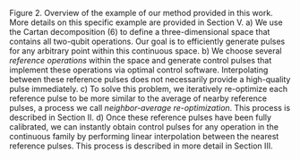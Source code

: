 Figure 2. Overview of the example of our method provided in this work. More details on this specific example are provided in Section V. a) We use the Cartan decomposition (6) to define a three-dimensional space that contains all two-qubit operations. Our goal is to efficiently generate pulses for any arbitrary point within this continuous space. b) We choose several *reference operations* within the space and generate control pulses that implement these operations via optimal control software. Interpolating between these reference pulses does not necessarily provide a high-quality pulse immediately. c) To solve this problem, we iteratively re-optimize each reference pulse to be more similar to the average of nearby reference pulses, a process we call *neighbor-average re-optimization*. This process is described in Section II. d) Once these reference pulses have been fully calibrated, we can instantly obtain control pulses for any operation in the continuous family by performing linear interpolation between the nearest reference pulses. This process is described in more detail in Section III.